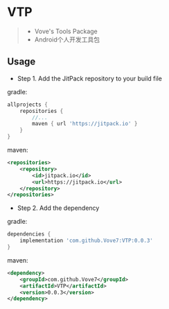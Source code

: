 # VTP

> - Vove's Tools Package
> - Android个人开发工具包

## Usage

* Step 1. Add the JitPack repository to your build file

gradle:
```groovy
allprojects {
    repositories {
        //...
        maven { url 'https://jitpack.io' }
    }
}
```
maven:
```xml
<repositories>
    <repository>
        <id>jitpack.io</id>
        <url>https://jitpack.io</url>
    </repository>
</repositories>
```

* Step 2. Add the dependency

gradle:
```groovy
dependencies {
    implementation 'com.github.Vove7:VTP:0.0.3'
}
```
maven:
```xml
<dependency>
    <groupId>com.github.Vove7</groupId>
    <artifactId>VTP</artifactId>
    <version>0.0.3</version>
</dependency>
```
